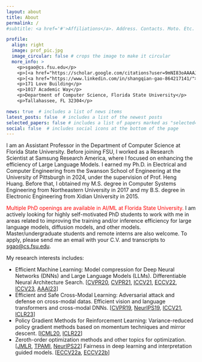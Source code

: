 ```yaml
---
layout: about
title: About
permalink: /
#subtitle: <a href='#'>Affiliations</a>. Address. Contacts. Moto. Etc.

profile:
  align: right
  image: prof_pic.jpg
  image_circular: false # crops the image to make it circular
  more_info: >
    <p>sgao@cs.fsu.edu</p>
    <p>[<a href="https://scholar.google.com/citations?user=9mNI83oAAAAJ&hl=en">Google Scholar</a>]</p>
    <p>[<a href="https://www.linkedin.com/in/shangqian-gao-864217141/">Linkedin</a>]</p>
    <p>171 Love Building</p>
    <p>1017 Academic Way</p>
    <p>Department of Computer Science, Florida State University</p>
    <p>Tallahassee, FL 32304</p>

news: true  # includes a list of news items
latest_posts: false  # includes a list of the newest posts
selected_papers: false # includes a list of papers marked as "selected={true}"
social: false  # includes social icons at the bottom of the page
---
```


I am an Assistant Professor in the Department of Computer Science at Florida State University. Before joining FSU, I worked as a Research Scientist at Samsung Research America, where I focused on enhancing the efficiency of Large Language Models. I earned my Ph.D. in Electrical and Computer Engineering from the Swanson School of Engineering at the University of Pittsburgh in 2024, under the supervision of Prof. Heng Huang. Before that, I obtained my M.S. degree in Computer Systems Engineering from Northeastern University in 2017 and my B.S. degree in Electronic Engineering from Xidian University in 2015.

<span style="color:red">Multiple PhD openings are available in AI/ML at Florida State University.</span> I am actively looking for highly self-motivated PhD students to work with me in areas related to improving the training and/or inference efficiency for large language models, diffusion models, and other models. Master/undergraduate students and remote interns are also welcome. To apply, please send me an email with your C.V. and transcripts to sgao@cs.fsu.edu. 

My research interests includes: 
<ul>
    <li>Efficient Machine Learning:  Model compression for Deep Neural Networks (DNNs) and Large Language Models (LLMs). Differentiable Neural Architecture Search. 
	[<a href="https://openaccess.thecvf.com/content_CVPR_2020/html/Gao_Discrete_Model_Compression_With_Resource_Constraint_for_Deep_Neural_Networks_CVPR_2020_paper.html">CVPR20</a>, 
	<a href="https://openaccess.thecvf.com/content/CVPR2021/html/Gao_Network_Pruning_via_Performance_Maximization_CVPR_2021_paper.html">CVPR21</a>, 
	<a href="https://openaccess.thecvf.com/content/ICCV2021/html/Zhang_Exploration_and_Estimation_for_Model_Compression_ICCV_2021_paper.html">ICCV21</a>, 
	<a href="https://link.springer.com/chapter/10.1007/978-3-031-20083-0_20">ECCV22</a>, 
	<a href="https://scholar.google.com/citations?view_op=view_citation&hl=en&user=9mNI83oAAAAJ&cstart=20&pagesize=80&citation_for_view=9mNI83oAAAAJ:-f6ydRqryjwC">ICCV23</a>, 
	<a href="https://alii-ganjj.github.io/assets/pdf/EffConv.pdf">AAAI23</a>] </li>
    <li>Efficient and Safe Cross-Modal Learning: Adversarial attack and defense on cross-modal datas. Efficient vision and language transformers and cross-modal DNNs. 
	[<a href="https://openaccess.thecvf.com/content_CVPR_2019/html/Gao_Cross_Domain_Model_Compression_by_Structurally_Weight_Sharing_CVPR_2019_paper.html">CVPR19</a>, 
	<a href="https://proceedings.neurips.cc/paper/2019/hash/d384dec9f5f7a64a36b5c8f03b8a6d92-Abstract.html">NeurIPS19</a>, 
	<a href="https://openaccess.thecvf.com/content/ICCV2021/html/Li_Adversarial_Attack_on_Deep_Cross-Modal_Hamming_Retrieval_ICCV_2021_paper.html">ICCV21</a>,
	<a href="https://openreview.net/pdf?id=UMERaIHMwB3">ICLR23</a>] </li>
    <li>Policy Gradient Methods for Reinforcement Learning: Variance-reduced policy gradient methods based on momentum techniques and mirror descent. 
	[<a href="https://proceedings.mlr.press/v119/huang20a/huang20a.pdf">ICML20</a>,
	<a href="https://arxiv.org/pdf/2106.12112.pdf">ICLR22</a>]</li>
	<li>Zeroth-order optimization methods and other topics for optimization. 
	[<a href="https://www.jmlr.org/papers/volume23/20-924/20-924.pdf">JMLR</a>,
	<a href="https://arxiv.org/pdf/2010.06097.pdf">TPAMI</a>,
	<a href="https://proceedings.neurips.cc/paper_files/paper/2022/file/b9e98316cb72fee82cc1160da5810abc-Paper-Conference.pdf">NeurIPS22</a>] 
	Fairness in deep learning and interpretation guided models. [<a href="https://par.nsf.gov/servlets/purl/10398060">ECCV22a</a>,
	<a href="https://arxiv.org/pdf/2209.02869.pdf">ECCV22b</a>]</li>
</ul>
